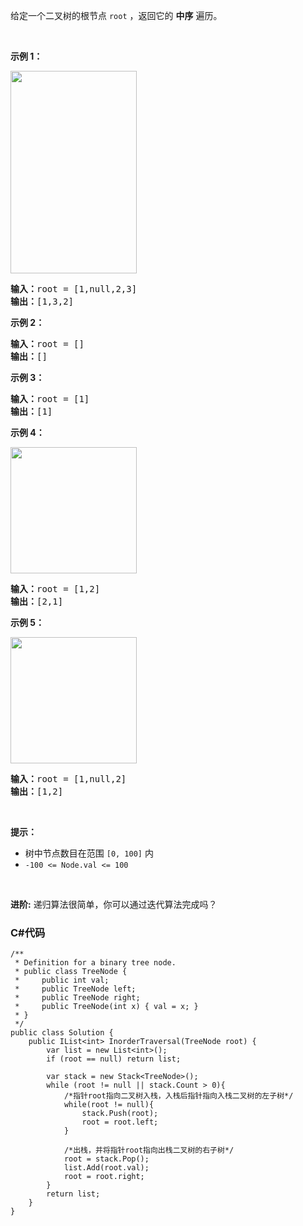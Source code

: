<p>给定一个二叉树的根节点 <code>root</code> ，返回它的 <strong>中序</strong> 遍历。</p>

<p> </p>

<p><strong>示例 1：</strong></p>
<img alt="" src="https://assets.leetcode.com/uploads/2020/09/15/inorder_1.jpg" style="width: 202px; height: 324px;" />
<pre>
<strong>输入：</strong>root = [1,null,2,3]
<strong>输出：</strong>[1,3,2]
</pre>

<p><strong>示例 2：</strong></p>

<pre>
<strong>输入：</strong>root = []
<strong>输出：</strong>[]
</pre>

<p><strong>示例 3：</strong></p>

<pre>
<strong>输入：</strong>root = [1]
<strong>输出：</strong>[1]
</pre>

<p><strong>示例 4：</strong></p>
<img alt="" src="https://assets.leetcode.com/uploads/2020/09/15/inorder_5.jpg" style="width: 202px; height: 202px;" />
<pre>
<strong>输入：</strong>root = [1,2]
<strong>输出：</strong>[2,1]
</pre>

<p><strong>示例 5：</strong></p>
<img alt="" src="https://assets.leetcode.com/uploads/2020/09/15/inorder_4.jpg" style="width: 202px; height: 202px;" />
<pre>
<strong>输入：</strong>root = [1,null,2]
<strong>输出：</strong>[1,2]
</pre>

<p> </p>

<p><strong>提示：</strong></p>

<ul>
	<li>树中节点数目在范围 <code>[0, 100]</code> 内</li>
	<li><code>-100 <= Node.val <= 100</code></li>
</ul>

<p> </p>

<p><strong>进阶:</strong> 递归算法很简单，你可以通过迭代算法完成吗？</p>

### C#代码

```
/**
 * Definition for a binary tree node.
 * public class TreeNode {
 *     public int val;
 *     public TreeNode left;
 *     public TreeNode right;
 *     public TreeNode(int x) { val = x; }
 * }
 */
public class Solution {
    public IList<int> InorderTraversal(TreeNode root) {
        var list = new List<int>();
        if (root == null) return list;
        
        var stack = new Stack<TreeNode>();
        while (root != null || stack.Count > 0){
            /*指针root指向二叉树入栈，入栈后指针指向入栈二叉树的左子树*/
            while(root != null){
                stack.Push(root);
                root = root.left;
            }
            
            /*出栈，并将指针root指向出栈二叉树的右子树*/
            root = stack.Pop();
            list.Add(root.val);
            root = root.right;
        }
        return list;
    }
}
```